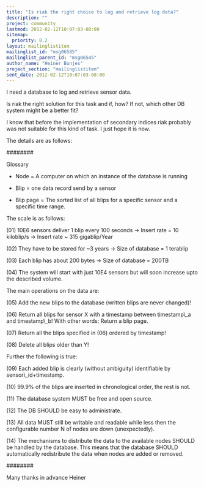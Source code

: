 ```yaml
---
title: "Is riak the right choice to log and retrieve log data?"
description: ""
project: community
lastmod: 2012-02-12T10:07:03-08:00
sitemap:
  priority: 0.2
layout: mailinglistitem
mailinglist_id: "msg06585"
mailinglist_parent_id: "msg06545"
author_name: "Heiner Bunjes"
project_section: "mailinglistitem"
sent_date: 2012-02-12T10:07:03-08:00
---
```


I need a database to log and retrieve sensor data.

Is riak the right solution for this task and if, how?
If not, which other DB system might be a better fit?

I know that before the implementation of secondary indices riak probably 
was not suitable for this kind of task. I just hope it is now.


The details are as follows:

######## 

Glossary

- Node = A computer on which an instance of the database
 is running

- Blip = one data record send by a sensor

- Blip page = The sorted list of all blips for a specific sensor
 and a specific time range.


The scale is as follows:

(01) 10E6 sensors deliver 1 blip every 100 seconds
 -&gt; Insert rate = 10 kiloblip/s
 -&gt; Insert rate ~ 315 gigablip/Year

(02) They have to be stored for ~3 years
 -&gt; Size of database = 1 terablip

(03) Each blip has about 200 bytes
 -&gt; Size of database = 200TB

(04) The system will start with just 10E4 sensors but will
 soon increase upto the described volume.


The main operations on the data are:

(05) Add the new blips to the database
 (written blips are never changed)!

(06) Return all blips for sensor X with a timestamp
 between timestamp\\_a and timestamp\\_b!
 With other words: Return a blip page.

(07) Return all the blips specified in (06) ordered
 by timestamp!

(08) Delete all blips older than Y!


Further the following is true:

(09) Each added blip is clearly (without ambiguity) identifiable by
 sensor\\_id+timestamp.

(10) 99.9% of the blips are inserted in
 chronological order, the rest is not.

(11) The database system MUST be free and open source.

(12) The DB SHOULD be easy to administrate.

(13) All data MUST still be writable and readable while less
 then the configurable number N of nodes are down (unexpectedly).

(14) The mechanisms to distribute the data to the available
 nodes SHOULD be handled by the database.
 This means that the database SHOULD automatically
 redistribute the data when nodes are added or removed.

######## 


Many thanks in advance
Heiner

